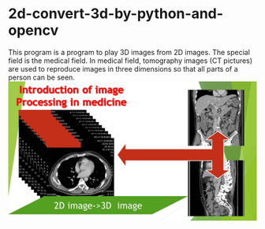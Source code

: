 # 2d-convert-3d-by-python-and-opencv
 This program is a program to play 3D images from 2D images. The special field is the medical field. In medical field, tomography images (CT pictures) are used to reproduce images in three dimensions so that all parts of a person can be seen.
 ![Result Image 1](3D.jpg)

 
